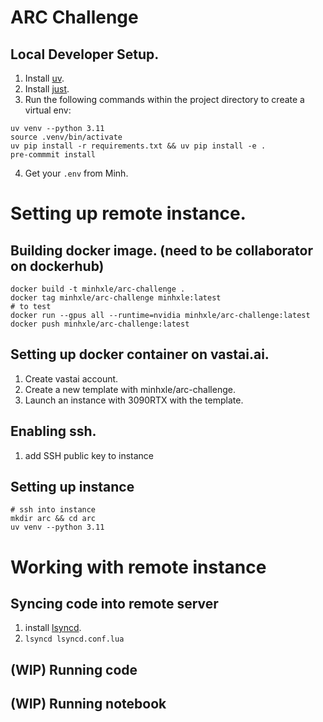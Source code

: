 # ARC Challenge

## Local Developer Setup. 
1. Install [uv](https://docs.astral.sh/uv/getting-started/installation/).
2. Install [just](https://github.com/casey/just).
3. Run the following commands within the project directory to create a virtual env:
```
uv venv --python 3.11
source .venv/bin/activate
uv pip install -r requirements.txt && uv pip install -e .
pre-commmit install
```
4. Get your `.env` from Minh.

# Setting up remote instance.
## Building docker image. (need to be collaborator on dockerhub)
```
docker build -t minhxle/arc-challenge .
docker tag minhxle/arc-challenge minhxle:latest
# to test
docker run --gpus all --runtime=nvidia minhxle/arc-challenge:latest 
docker push minhxle/arc-challenge:latest

```

## Setting up docker container on vastai.ai.
1. Create vastai account.
2. Create a new template with minhxle/arc-challenge.
3. Launch an instance with 3090RTX with the template.

## Enabling ssh.
1. add SSH public key to instance

## Setting up instance
```
# ssh into instance 
mkdir arc && cd arc
uv venv --python 3.11
```

# Working with remote instance
## Syncing code into remote server
1. install [lsyncd](https://github.com/lsyncd/lsyncd).
2. `lsyncd lsyncd.conf.lua`
## (WIP) Running code
## (WIP) Running  notebook
